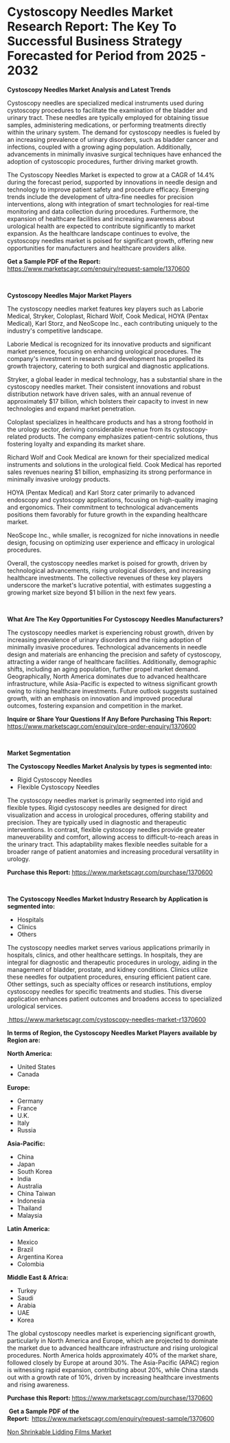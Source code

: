 <p><h1>Cystoscopy Needles Market Research Report: The Key To Successful Business Strategy Forecasted for Period from 2025 - 2032</h1></p><p><strong>Cystoscopy Needles Market Analysis and Latest Trends</strong></p>
<p><p>Cystoscopy needles are specialized medical instruments used during cystoscopy procedures to facilitate the examination of the bladder and urinary tract. These needles are typically employed for obtaining tissue samples, administering medications, or performing treatments directly within the urinary system. The demand for cystoscopy needles is fueled by an increasing prevalence of urinary disorders, such as bladder cancer and infections, coupled with a growing aging population. Additionally, advancements in minimally invasive surgical techniques have enhanced the adoption of cystoscopic procedures, further driving market growth.</p><p>The Cystoscopy Needles Market is expected to grow at a CAGR of 14.4% during the forecast period, supported by innovations in needle design and technology to improve patient safety and procedure efficacy. Emerging trends include the development of ultra-fine needles for precision interventions, along with integration of smart technologies for real-time monitoring and data collection during procedures. Furthermore, the expansion of healthcare facilities and increasing awareness about urological health are expected to contribute significantly to market expansion. As the healthcare landscape continues to evolve, the cystoscopy needles market is poised for significant growth, offering new opportunities for manufacturers and healthcare providers alike.</p></p>
<p><strong>Get a Sample PDF of the Report:&nbsp;</strong> <a href="https://www.marketscagr.com/enquiry/request-sample/1370600?utm_campaign=3192&utm_medium=2&utm_source=Github&utm_content=ia&utm_term=22032025&utm_id=cystoscopy-needles">https://www.marketscagr.com/enquiry/request-sample/1370600</a></p>
<p>&nbsp;</p>
<p><strong>Cystoscopy Needles Major Market Players</strong></p>
<p><p>The cystoscopy needles market features key players such as Laborie Medical, Stryker, Coloplast, Richard Wolf, Cook Medical, HOYA (Pentax Medical), Karl Storz, and NeoScope Inc., each contributing uniquely to the industry's competitive landscape.</p><p>Laborie Medical is recognized for its innovative products and significant market presence, focusing on enhancing urological procedures. The company's investment in research and development has propelled its growth trajectory, catering to both surgical and diagnostic applications.</p><p>Stryker, a global leader in medical technology, has a substantial share in the cystoscopy needles market. Their consistent innovations and robust distribution network have driven sales, with an annual revenue of approximately $17 billion, which bolsters their capacity to invest in new technologies and expand market penetration.</p><p>Coloplast specializes in healthcare products and has a strong foothold in the urology sector, deriving considerable revenue from its cystoscopy-related products. The company emphasizes patient-centric solutions, thus fostering loyalty and expanding its market share.</p><p>Richard Wolf and Cook Medical are known for their specialized medical instruments and solutions in the urological field. Cook Medical has reported sales revenues nearing $1 billion, emphasizing its strong performance in minimally invasive urology products.</p><p>HOYA (Pentax Medical) and Karl Storz cater primarily to advanced endoscopy and cystoscopy applications, focusing on high-quality imaging and ergonomics. Their commitment to technological advancements positions them favorably for future growth in the expanding healthcare market.</p><p>NeoScope Inc., while smaller, is recognized for niche innovations in needle design, focusing on optimizing user experience and efficacy in urological procedures.</p><p>Overall, the cystoscopy needles market is poised for growth, driven by technological advancements, rising urological disorders, and increasing healthcare investments. The collective revenues of these key players underscore the market's lucrative potential, with estimates suggesting a growing market size beyond $1 billion in the next few years.</p></p>
<p>&nbsp;</p>
<p><strong>What Are The Key Opportunities For Cystoscopy Needles Manufacturers?</strong></p>
<p><p>The cystoscopy needles market is experiencing robust growth, driven by increasing prevalence of urinary disorders and the rising adoption of minimally invasive procedures. Technological advancements in needle design and materials are enhancing the precision and safety of cystoscopy, attracting a wider range of healthcare facilities. Additionally, demographic shifts, including an aging population, further propel market demand. Geographically, North America dominates due to advanced healthcare infrastructure, while Asia-Pacific is expected to witness significant growth owing to rising healthcare investments. Future outlook suggests sustained growth, with an emphasis on innovation and improved procedural outcomes, fostering expansion and competition in the market.</p></p>
<p><strong>Inquire or Share Your Questions If Any Before Purchasing This Report:</strong> <a href="https://www.marketscagr.com/enquiry/pre-order-enquiry/1370600?utm_campaign=3192&utm_medium=2&utm_source=Github&utm_content=ia&utm_term=22032025&utm_id=cystoscopy-needles">https://www.marketscagr.com/enquiry/pre-order-enquiry/1370600</a></p>
<p>&nbsp;</p>
<p><strong>Market Segmentation</strong></p>
<p><strong>The Cystoscopy Needles Market Analysis by types is segmented into:</strong></p>
<p><ul><li>Rigid Cystoscopy Needles</li><li>Flexible Cystoscopy Needles</li></ul></p>
<p><p>The cystoscopy needles market is primarily segmented into rigid and flexible types. Rigid cystoscopy needles are designed for direct visualization and access in urological procedures, offering stability and precision. They are typically used in diagnostic and therapeutic interventions. In contrast, flexible cystoscopy needles provide greater maneuverability and comfort, allowing access to difficult-to-reach areas in the urinary tract. This adaptability makes flexible needles suitable for a broader range of patient anatomies and increasing procedural versatility in urology.</p></p>
<p><strong>Purchase this Report:&nbsp;</strong><a href="https://www.marketscagr.com/purchase/1370600?utm_campaign=3192&utm_medium=2&utm_source=Github&utm_content=ia&utm_term=22032025&utm_id=cystoscopy-needles">https://www.marketscagr.com/purchase/1370600</a></p>
<p>&nbsp;</p>
<p><strong>The Cystoscopy Needles Market Industry Research by Application is segmented into:</strong></p>
<p><ul><li>Hospitals</li><li>Clinics</li><li>Others</li></ul></p>
<p><p>The cystoscopy needles market serves various applications primarily in hospitals, clinics, and other healthcare settings. In hospitals, they are integral for diagnostic and therapeutic procedures in urology, aiding in the management of bladder, prostate, and kidney conditions. Clinics utilize these needles for outpatient procedures, ensuring efficient patient care. Other settings, such as specialty offices or research institutions, employ cystoscopy needles for specific treatments and studies. This diverse application enhances patient outcomes and broadens access to specialized urological services.</p></p>
<p><a href="https://www.marketscagr.com/cystoscopy-needles-market-r1370600?utm_campaign=3192&utm_medium=2&utm_source=Github&utm_content=ia&utm_term=22032025&utm_id=cystoscopy-needles">&nbsp;https://www.marketscagr.com/cystoscopy-needles-market-r1370600</a></p>
<p><strong>In terms of Region, the Cystoscopy Needles Market Players available by Region are:</strong></p>
<p>
    <p> <strong> North America: </strong>
        <ul>
            <li>United States</li>
            <li>Canada</li>
        </ul>
        </p> 
    <p> <strong> Europe: </strong>
        <ul>
            <li>Germany</li>
            <li>France</li>
            <li>U.K.</li>
            <li>Italy</li>
            <li>Russia</li>
        </ul>
        </p> 
    <p> <strong> Asia-Pacific: </strong>
        <ul>
            <li>China</li>
            <li>Japan</li>
            <li>South Korea</li>
            <li>India</li>
            <li>Australia</li>
            <li>China Taiwan</li>
            <li>Indonesia</li>
            <li>Thailand</li>
            <li>Malaysia</li>
        </ul>
        </p> 
    <p> <strong> Latin America: </strong>
        <ul>
            <li>Mexico</li>
            <li>Brazil</li>
            <li>Argentina Korea</li>
            <li>Colombia</li>
        </ul>
        </p> 
    <p> <strong> Middle East & Africa: </strong>
        <ul>
            <li>Turkey</li>
            <li>Saudi</li>
            <li>Arabia</li>
            <li>UAE</li>
            <li>Korea</li>
        </ul>
    </p>
    </p>
<p><p>The global cystoscopy needles market is experiencing significant growth, particularly in North America and Europe, which are projected to dominate the market due to advanced healthcare infrastructure and rising urological procedures. North America holds approximately 40% of the market share, followed closely by Europe at around 30%. The Asia-Pacific (APAC) region is witnessing rapid expansion, contributing about 20%, while China stands out with a growth rate of 10%, driven by increasing healthcare investments and rising awareness.</p></p>
<p><strong>Purchase this Report: </strong><a href="https://www.marketscagr.com/purchase/1370600?utm_campaign=3192&utm_medium=2&utm_source=Github&utm_content=ia&utm_term=22032025&utm_id=cystoscopy-needles">https://www.marketscagr.com/purchase/1370600</a></p>
<p>&nbsp;<strong>Get a Sample PDF of the Report:&nbsp;&nbsp;</strong><a href="https://www.marketscagr.com/enquiry/request-sample/1370600?utm_campaign=3192&utm_medium=2&utm_source=Github&utm_content=ia&utm_term=22032025&utm_id=cystoscopy-needles">https://www.marketscagr.com/enquiry/request-sample/1370600</a></p>
<p><strong></strong></p>
<p><p><a href="https://github.com/spoorsusama/Market-Research-Report-List-1/blob/main/non-shrinkable-lidding-films-market.md?utm_campaign=3192&utm_medium=2&utm_source=Github&utm_content=ia&utm_term=22032025&utm_id=cystoscopy-needles">Non Shrinkable Lidding Films Market</a></p></p>
